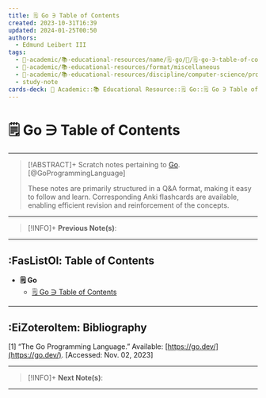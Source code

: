 ```yaml
---
title: 🗒️ Go ∋ Table of Contents
created: 2023-10-31T16:39
updated: 2024-01-25T00:50
authors:
  - Edmund Leibert III
tags:
  - 🔴-academic/📚-educational-resources/name/🗒️-go/🔖/🗒️-go-∋-table-of-contents
  - 🔴-academic/📚-educational-resources/format/miscellaneous
  - 🔴-academic/📚-educational-resources/discipline/computer-science/programming-language/go
  - study-note
cards-deck: 🔴 Academic::📚 Educational Resource::🗒️ Go::🗒️ Go ∋ Table of Contents
---
```


# 🗒️ Go ∋ Table of Contents

---

> [!ABSTRACT]+ 
> Scratch notes pertaining to [Go](https://go.dev/). [@GoProgrammingLanguage]
> 
> These notes are primarily structured in a Q&A format, making it easy to follow and learn. Corresponding Anki flashcards are available, enabling efficient revision and reinforcement of the concepts.

---

> [!INFO]+ 
> **Previous Note(s)**:
> 

---

## :FasListOl: Table of Contents

- **🗒️ Go**
	- [🗒️ Go ∋ Table of Contents](the-vault/src/🔴%20Academic/📚%20Educational%20Resources/🗒️%20Go/🗒️%20Go%20∋%20Table%20of%20Contents.md)

---

## :EiZoteroItem: Bibliography

\[1\]
“The Go Programming Language.” Available: [https://go.dev/](https://go.dev/). [Accessed: Nov. 02, 2023]

---

> [!INFO]+
> **Next Note(s)**:
> 

---